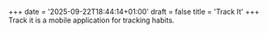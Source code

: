 +++
date = '2025-09-22T18:44:14+01:00'
draft = false
title = 'Track It'
+++
Track it is a mobile application for tracking habits.
